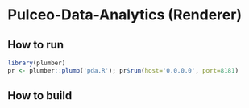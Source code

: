 # Pulceo-Data-Analytics (Renderer)

## How to run

```R
library(plumber)
pr <- plumber::plumb('pda.R'); pr$run(host='0.0.0.0', port=8181)
```

## How to build